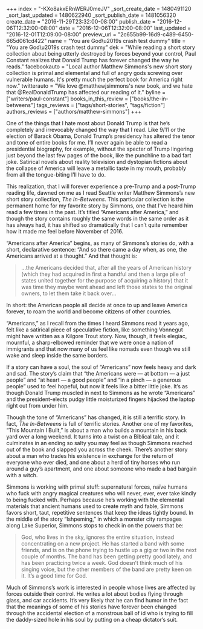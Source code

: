 +++
index = "-KXo8akxERnWERJ0meJV"
_sort_create_date = 1480491120
_sort_last_updated = 1480622940
_sort_publish_date = 1481056320
create_date = "2016-11-29T23:32:00-08:00"
publish_date = "2016-12-06T12:32:00-08:00"
date = "2016-12-06T12:32:00-08:00"
last_updated = "2016-12-01T12:09:00-08:00"
preview_url = "2c655b99-16d9-c489-6450-665d061cd422"
name = "You are God\u2019s crash test dummy"
title = "You are God\u2019s crash test dummy"
dek = "While reading a short story collection about being utterly destroyed by forces beyond your control, Paul Constant realizes that Donald Trump has forever changed the way he reads."
facebookauto = "Local author Matthew Simmons's new short story collection is primal and elemental and full of angry gods screwing over vulnerable humans. It's pretty much the perfect book for America right now."
twitterauto = "We love @matthewjsimmons's new book, and we hate that @RealDonaldTrump has affected our reading of it."
byline = ["writers/paul-constant"]
books_in_this_review = ["books/the-in-betweens"]
tags_reviews = ["tags/short-stories", "tags/fiction"]
authors_reviews = ["authors/matthew-simmons"]
+++

One of the things that I hate most about Donald Trump is that he’s completely and irrevocably changed the way that I read. Like 9/11 or the election of Barack Obama, Donald Trump’s presidency has altered the tenor and tone of entire books for me. I’ll never again be able to read a presidential biography, for example, without the specter of Trump lingering just beyond the last few pages of the book, like the punchline to a bad fart joke. Satirical novels about reality television and dystopian fictions about the collapse of America will leave a metallic taste in my mouth, probably from all the tongue-biting I’ll have to do.

This realization, that I will forever experience a pre-Trump and a post-Trump reading life, dawned on me as I read Seattle writer Matthew Simmons’s new short story collection, *The In-Betweens*. This particular collection is the permanent home for my favorite story by Simmons, one that I’ve heard him read a few times in the past. It’s titled “Americans after America,” and though the story contains roughly the same words in the same order as it has always had, it has shifted so dramatically that I can’t quite remember how it made me feel before November of 2016.

“Americans after America” begins, as many of Simmons’s stories do, with a short, declarative sentence: “And so there came a day when, as one, the Americans arrived at a thought.” And that thought is:

<blockquote>…the Americans decided that, after all the years of American history (which they had acquired in first a handful and then a large pile of states united together for the purpose of acquiring a history) that it was time they maybe went ahead and left those states to the original owners, to let them take it back over…</blockquote>

In short: the American people all decide at once to up and leave America forever, to roam the world and become citizens of other countries.  

“Americans,” as I recall from the times I heard Simmons read it years ago, felt like a satirical piece of speculative fiction, like something Vonnegut might have written as a Kilgore Trout story. Now, though, it feels elegiac, mournful, a sharp-elbowed reminder that we were once a nation of immigrants and that now many of us feel like nomads even though we still wake and sleep inside the same borders. 

If a story can have a soul, the soul of “Americans” now feels heavy and dark and sad. The story’s claim that “the Americans were — at bottom — a just people” and “at heart — a good people” and “in a pinch — a generous people” used to feel hopeful, but now it feels like a bitter little joke. It’s as though Donald Trump muscled in next to Simmons as he wrote “Americans” and the president-elects pudgy little moisturized fingers hijacked the laptop right out from under him.

Though the tone of “Americans” has changed, it is still a terrific story. In fact, *The In-Betweens* is full of terrific stories. Another one of my favorites, “This Mountain I Built,” is about a man who builds a mountain in his back yard over a long weekend. It turns into a twist on a Biblical tale, and it culminates in an ending so salty you may feel as though Simmons reached out of the book and slapped you across the cheek. There’s another story about a man who trades his existence in exchange for the return of everyone who ever died, and one about a herd of tiny horses who run around a guy’s apartment, and one about someone who made a bad bargain with a witch.

Simmons is working with primal stuff: supernatural forces, naïve humans who fuck with angry magical creatures who will never, ever, ever take kindly to being fucked with. Perhaps because he’s working with the elemental materials that ancient humans used to create myth and fable, Simmons favors short, taut, repetitive sentences that keep the ideas tightly bound. In the middle of the story “Ishpeming,” in which a monster city rampages along Lake Superior, Simmons stops to check in on the powers that be:

<blockquote>God, who lives in the sky, ignores the entire situation, instead concentrating on a new project. He has started a band with some friends, and is on the phone trying to hustle up a gig or two in the next couple of months. The band has been getting pretty good lately, and has been practicing twice a week. God doesn’t think much of his singing voice, but the other members of the band are pretty keen on it. It’s a good time for God.</blockquote>

Much of Simmons’s work is interested in people whose lives are affected by forces outside their control. He writes a lot about bodies flying through glass, and car accidents. It’s very likely that he can find humor in the fact that the meanings of some of his stories have forever been changed through the accidental election of a monstrous ball of id who is trying to fill the daddy-sized hole in his soul by putting on a cheap dictator’s suit.

